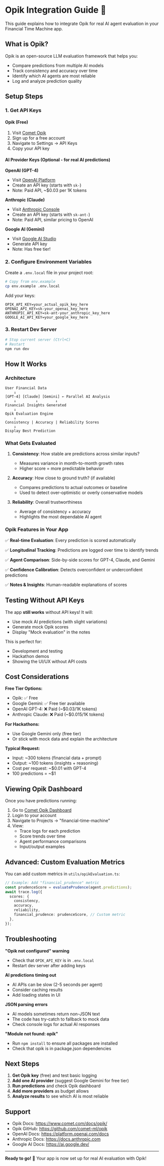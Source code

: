 # Opik Integration Guide 🤖

This guide explains how to integrate Opik for real AI agent evaluation in your Financial Time Machine app.

## What is Opik?

Opik is an open-source LLM evaluation framework that helps you:
- Compare predictions from multiple AI models
- Track consistency and accuracy over time
- Identify which AI agents are most reliable
- Log and analyze prediction quality

## Setup Steps

### 1. Get API Keys

#### Opik (Free)
1. Visit [Comet Opik](https://www.comet.com/site/products/opik/)
2. Sign up for a free account
3. Navigate to Settings → API Keys
4. Copy your API key

#### AI Provider Keys (Optional - for real AI predictions)

**OpenAI (GPT-4)**
- Visit [OpenAI Platform](https://platform.openai.com/api-keys)
- Create an API key (starts with `sk-`)
- Note: Paid API, ~$0.03 per 1K tokens

**Anthropic (Claude)**
- Visit [Anthropic Console](https://console.anthropic.com/)
- Create an API key (starts with `sk-ant-`)
- Note: Paid API, similar pricing to OpenAI

**Google AI (Gemini)**
- Visit [Google AI Studio](https://makersuite.google.com/app/apikey)
- Generate API key
- Note: Has free tier!

### 2. Configure Environment Variables

Create a `.env.local` file in your project root:

```bash
# Copy from env.example
cp env.example .env.local
```

Add your keys:
```env
OPIK_API_KEY=your_actual_opik_key_here
OPENAI_API_KEY=sk-your_openai_key_here
ANTHROPIC_API_KEY=sk-ant-your_anthropic_key_here
GOOGLE_AI_API_KEY=your_google_key_here
```

### 3. Restart Dev Server

```bash
# Stop current server (Ctrl+C)
# Restart
npm run dev
```

## How It Works

### Architecture

```
User Financial Data
    ↓
[GPT-4] [Claude] [Gemini] ← Parallel AI Analysis
    ↓         ↓        ↓
Financial Insights Generated
    ↓
Opik Evaluation Engine
    ↓
Consistency | Accuracy | Reliability Scores
    ↓
Display Best Prediction
```

### What Gets Evaluated

1. **Consistency**: How stable are predictions across similar inputs?
   - Measures variance in month-to-month growth rates
   - Higher score = more predictable behavior

2. **Accuracy**: How close to ground truth? (if available)
   - Compares predictions to actual outcomes or baseline
   - Used to detect over-optimistic or overly conservative models

3. **Reliability**: Overall trustworthiness
   - Average of consistency + accuracy
   - Highlights the most dependable AI agent

### Opik Features in Your App

✅ **Real-time Evaluation**: Every prediction is scored automatically

✅ **Longitudinal Tracking**: Predictions are logged over time to identify trends

✅ **Agent Comparison**: Side-by-side scores for GPT-4, Claude, and Gemini

✅ **Confidence Calibration**: Detects overconfident or underconfident predictions

✅ **Notes & Insights**: Human-readable explanations of scores

## Testing Without API Keys

The app **still works** without API keys! It will:
- Use mock AI predictions (with slight variations)
- Generate mock Opik scores
- Display "Mock evaluation" in the notes

This is perfect for:
- Development and testing
- Hackathon demos
- Showing the UI/UX without API costs

## Cost Considerations

**Free Tier Options:**
- Opik: ✅ Free
- Google Gemini: ✅ Free tier available
- OpenAI GPT-4: ❌ Paid (~$0.03/1K tokens)
- Anthropic Claude: ❌ Paid (~$0.015/1K tokens)

**For Hackathons:**
- Use Google Gemini only (free tier)
- Or stick with mock data and explain the architecture

**Typical Request:**
- Input: ~300 tokens (financial data + prompt)
- Output: ~100 tokens (insights + reasoning)
- Cost per request: ~$0.01 with GPT-4
- 100 predictions = ~$1

## Viewing Opik Dashboard

Once you have predictions running:

1. Go to [Comet Opik Dashboard](https://www.comet.com/site/products/opik/)
2. Login to your account
3. Navigate to Projects → "financial-time-machine"
4. View:
   - Trace logs for each prediction
   - Score trends over time
   - Agent performance comparisons
   - Input/output examples

## Advanced: Custom Evaluation Metrics

You can add custom metrics in `utils/opikEvaluation.ts`:

```typescript
// Example: Add "financial_prudence" metric
const prudenceScore = evaluatePrudence(agent.predictions);
await trace.log({
  scores: {
    consistency,
    accuracy,
    reliability,
    financial_prudence: prudenceScore, // Custom metric
  },
});
```

## Troubleshooting

**"Opik not configured" warning**
- Check that `OPIK_API_KEY` is in `.env.local`
- Restart dev server after adding keys

**AI predictions timing out**
- AI APIs can be slow (2-5 seconds per agent)
- Consider caching results
- Add loading states in UI

**JSON parsing errors**
- AI models sometimes return non-JSON text
- The code has try-catch to fallback to mock data
- Check console logs for actual AI responses

**"Module not found: opik"**
- Run `npm install` to ensure all packages are installed
- Check that opik is in package.json dependencies

## Next Steps

1. **Get Opik key** (free) and test basic logging
2. **Add one AI provider** (suggest Google Gemini for free tier)
3. **Run predictions** and check Opik dashboard
4. **Add more providers** as budget allows
5. **Analyze results** to see which AI is most reliable

## Support

- Opik Docs: https://www.comet.com/docs/opik/
- Opik GitHub: https://github.com/comet-ml/opik
- OpenAI Docs: https://platform.openai.com/docs
- Anthropic Docs: https://docs.anthropic.com
- Google AI Docs: https://ai.google.dev/

---

**Ready to go!** 🚀 Your app is now set up for real AI evaluation with Opik!
